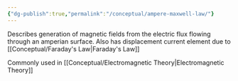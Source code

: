 ```yaml
---
{"dg-publish":true,"permalink":"/conceptual/ampere-maxwell-law/"}
---
```


Describes generation of magnetic fields from the electric flux flowing through an amperian surface. Also has displacement current element due to [[Conceptual/Faraday's Law\|Faraday's Law]]

Commonly used in [[Conceptual/Electromagnetic Theory\|Electromagnetic Theory]]

